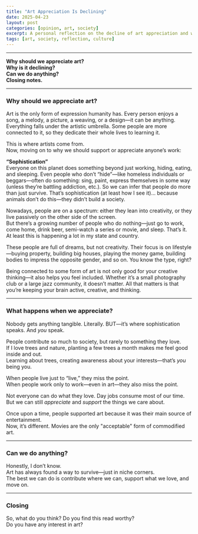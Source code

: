 ```yaml
---
title: "Art Appreciation Is Declining"
date: 2025-04-23
layout: post
categories: [opinion, art, society]
excerpt: A personal reflection on the decline of art appreciation and what it means for our generation and culture.
tags: [art, society, reflection, culture]
---
```


---

**Why should we appreciate art?**  
**Why is it declining?**  
**Can we do anything?**  
**Closing notes.**

---

### Why should we appreciate art?

Art is the only form of expression humanity has. Every person enjoys a song, a melody, a picture, a weaving, or a design—it can be anything. Everything falls under the artistic umbrella. Some people are more connected to it, so they dedicate their whole lives to learning it.

This is where artists come from.  
Now, moving on to why we should support or appreciate anyone’s work:

**“Sophistication”**  
Everyone on this planet does something beyond just working, hiding, eating, and sleeping. Even people who don’t “hide”—like homeless individuals or beggars—often do something: sing, paint, express themselves in some way (unless they’re battling addiction, etc.). So we can infer that people do more than just survive. That’s sophistication (at least how I see it)... because animals don’t do this—they didn’t build a society.

Nowadays, people are on a spectrum: either they lean into creativity, or they live passively on the other side of the screen.  
But there’s a growing number of people who do nothing—just go to work, come home, drink beer, semi-watch a series or movie, and sleep. That’s it.  
At least this is happening a lot in my state and country.

These people are full of dreams, but not creativity. Their focus is on lifestyle—buying property, building big houses, playing the money game, building bodies to impress the opposite gender, and so on. You know the type, right?

Being connected to some form of art is not only good for your creative thinking—it also helps you feel included. Whether it’s a small photography club or a large jazz community, it doesn’t matter. All that matters is that you’re keeping your brain active, creative, and thinking.

---

### What happens when we appreciate?

Nobody gets anything tangible. Literally. BUT—it’s where sophistication speaks. And *you* speak.

People contribute so much to society, but rarely to something they love.  
If I love trees and nature, planting a few trees a month makes me feel good inside and out.  
Learning about trees, creating awareness about your interests—that’s *you* being you.

When people live just to “live,” they miss the point.  
When people work only to work—even in art—they also miss the point.

Not everyone can do what they love. Day jobs consume most of our time.  
But we can still *appreciate* and *support* the things we care about.

Once upon a time, people supported art because it was their main source of entertainment.  
Now, it’s different. Movies are the only "acceptable" form of commodified art.

---

### Can we do anything?

Honestly, I don’t know.  
Art has always found a way to survive—just in niche corners.  
The best we can do is contribute where we can, support what we love, and move on.

---

### Closing

So, what do you think? Do you find this read worthy?  
Do you have any interest in art?  

